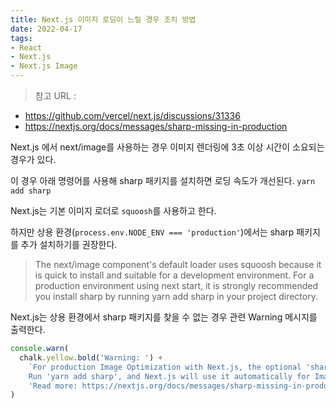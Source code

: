 ```yaml
---
title: Next.js 이미지 로딩이 느릴 경우 조치 방법
date: 2022-04-17
tags:
- React
- Next.js
- Next.js Image
---
```


> 참고 URL : 
- https://github.com/vercel/next.js/discussions/31336
- https://nextjs.org/docs/messages/sharp-missing-in-production


Next.js 에서 next/image를 사용하는 경우 이미지 렌더링에 3초 이상 시간이 소요되는 경우가 있다.

이 경우 아래 명령어를 사용해 sharp 패키지를 설치하면 로딩 속도가 개선된다.
`yarn add sharp`

Next.js는 기본 이미지 로더로 `squoosh`를 사용하고 한다.

하지만 상용 환경(`process.env.NODE_ENV === 'production'`)에서는 sharp 패키지를 추가 설치하기를 권장한다. 

> The next/image component's default loader uses squoosh because it is quick to install and suitable for a development environment. For a production environment using next start, it is strongly recommended you install sharp by running yarn add sharp in your project directory.

Next.js는 상용 환경에서 sharp 패키지를 찾을 수 없는 경우 관련 Warning 메시지를 출력한다. 

```typescript
console.warn(
  chalk.yellow.bold('Warning: ') +
    `For production Image Optimization with Next.js, the optional 'sharp' package is strongly recommended. 
    Run 'yarn add sharp', and Next.js will use it automatically for Image Optimization.\n` +
    'Read more: https://nextjs.org/docs/messages/sharp-missing-in-production'
)
```


